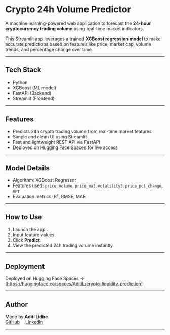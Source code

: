 # Crypto 24h Volume Predictor

A machine learning-powered web application to forecast the **24-hour cryptocurrency trading volume** using real-time market indicators.

This Streamlit app leverages a trained **XGBoost regression model** to make accurate predictions based on features like price, market cap, volume trends, and percentage change over time.

---

## Tech Stack
-  Python
-  XGBoost (ML model)
-  FastAPI (Backend)
-  Streamlit (Frontend)

---

## Features
- Predicts 24h crypto trading volume from real-time market features  
- Simple and clean UI using Streamlit  
- Fast and lightweight REST API via FastAPI  
- Deployed on Hugging Face Spaces for live access

---

## Model Details
- Algorithm: XGBoost Regressor  
- Features used: `price`, `volume`, `price_ma3`, `volatility3`, `price_pct_change`, `VPT`  
- Evaluation metrics: R², RMSE, MAE

---

## How to Use
1. Launch the app .
2. Input feature values.
3. Click **Predict**.
4. View the predicted 24h trading volume instantly.

---

## Deployment
Deployed on Hugging Face Spaces → [https://huggingface.co/spaces/AditiL/crypto-liquidity-prediction]

---

## Author
Made by **Aditi Lidbe**  
 [GitHub](https://github.com/AditiLidbe)  [LinkedIn](https://www.linkedin.com/in/aditi-lidbe-288256257/)

---

